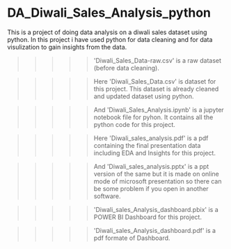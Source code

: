 # DA_Diwali_Sales_Analysis_python

This is a project of doing data analysis on a diwali sales dataset using python. In this project i have used python for data cleaning and for data visulization to gain insights from the data.

>>>>> 'Diwali_Sales_Data-raw.csv' is a raw dataset (before data cleaning).

>>>>> Here 'Diwali_Sales_Data.csv' is dataset for this project. This dataset is already cleaned and updated dataset using python.

>>>>> And 'Diwali_Sales_Analysis.ipynb' is a jupyter notebook file for pyhon. It contains all the python code for this project.

>>>>> Here 'Diwali_sales_analysis.pdf' is a pdf containing the final presentation data including EDA and Insights for this project.

>>>>> And 'Diwali_sales_analysis.pptx' is a ppt version of the same but it is made on online mode of microsoft presentation so there can be some problem if you open in another software.

>>>>> 'Diwali_sales_Analysis_dashboard.pbix' is a POWER BI Dashboard for this project.

>>>>> 'Diwali_sales_Analysis_dashboard.pdf' is a pdf formate of Dashboard.
